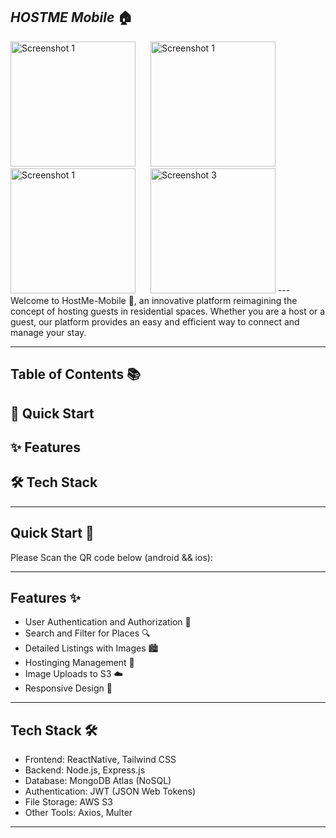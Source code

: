 *HOSTME Mobile* 🏠
---
<img src="https://github.com/Zaim211/HOSTME-Mobile-Android-iOS/assets/107432307/f3679b7b-cee5-498c-af1e-52321eb6d960" alt="Screenshot 1" width="200" style="display:inline-block; margin-right: 20px;">
<img src="https://github.com/Zaim211/HOSTME-Mobile-Android-iOS/assets/107432307/b2696cc3-b9e6-4251-8aab-8556ac8f8faf" alt="Screenshot 1" width="200" style="display:inline-block; margin-right: 20px;">
<img src="https://github.com/Zaim211/HOSTME-Mobile-Android-iOS/assets/107432307/e3ccc6be-85f4-4547-805e-014d70ed831c" alt="Screenshot 1" width="200" style="display:inline-block; margin-right: 20px;">
<img src="https://github.com/Zaim211/HOSTME-Mobile-Android-iOS/assets/107432307/ad5abd82-966f-4d12-bc93-aae1b9c4482d" alt="Screenshot 3" width="200" style="display:inline-block;">
---
Welcome to HostMe-Mobile 🌟, an innovative platform reimagining the concept of hosting guests in residential spaces. Whether you are a host or a guest, our platform provides an easy and efficient way to connect and manage your stay.

---

Table of Contents 📚
---
🤸 Quick Start
---
✨ Features
---
🛠️ Tech Stack
---


---
Quick Start 🤸
---
Please Scan the QR code below (android && ios):

---
Features ✨
---
- User Authentication and Authorization 🔐
- Search and Filter for Places 🔍
- Detailed Listings with Images 🏙️
- Hostinging Management 📅
- Image Uploads to S3 ☁️
- Responsive Design 📱

---
Tech Stack 🛠️
---
- Frontend: ReactNative, Tailwind CSS
- Backend: Node.js, Express.js
- Database: MongoDB Atlas (NoSQL)
- Authentication: JWT (JSON Web Tokens)
- File Storage: AWS S3
- Other Tools: Axios, Multer

---
